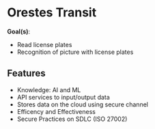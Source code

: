 # Orestes Transit
**Goal(s)**:
- Read license plates
- Recognition of picture with license plates

## Features
- Knowledge: AI and ML
- API services to input/output data
- Stores data on the cloud using secure channel
- Efficency and Effectiveness
- Secure Practices on SDLC (ISO 27002)